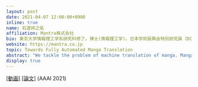 ```yaml
---
layout: post
date: 2021-04-07 12:00:00+0900
inline: true
name: 石渡祥之佑
affiliation: Mantra株式会社
bio: 東京大学情報理工学系研究科修了。博士(情報理工学)。日本学術振興会特別研究員（DC2）、東京大学生産技術研究所特任研究員等を経て、2020年 Mantra株式会社を創業。「世界の言葉で、マンガを届ける。」を合言葉に、マンガ機械翻訳技術の研究開発に従事。
website: https://mantra.co.jp
topic: Towards Fully Automated Manga Translation
abstract: "We tackle the problem of machine translation of manga. Manga translation involves two important problems in MT: context-aware and multimodal translation. Since text and images are mixed up in an unstructured fashion in manga, obtaining context from the image is essential for its translation. However, it is still an open problem how to extract context from images and integrate it into MT models. In addition, corpora and benchmarks to train and evaluate such models are currently unavailable. In the talk, we discuss our work that establishes the foundation of manga translation research including i) a multimodal context-aware translation framework, ii) the approach to automatic corpus construction from manga images, and iii) a new benchmark to evaluate manga translation."
display: true
---
```


[[動画]](https://youtu.be/bVs6cpLZtbw) [[論文]](https://arxiv.org/abs/2012.14271) (AAAI 2021)

